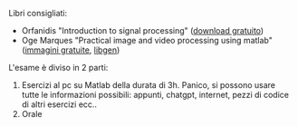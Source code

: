 Libri consigliati:
- Orfanidis "Introduction  to signal processing" ([download gratuito](https://rutgers.app.box.com/s/5vsu06pp556g9dfsdvayh4k50wqpataw))
- Oge Marques "Practical image and video processing using matlab" ([immagini gratuite](https://ogemarques.com/books/), [libgen](https://libgen.gl/edition.php?id=146257563)) 

L'esame è diviso in 2 parti:

1. Esercizi al pc su Matlab della durata di 3h. Panico, si possono usare tutte le informazioni possibili: appunti, chatgpt, internet, pezzi di codice di altri esercizi ecc..
2. Orale